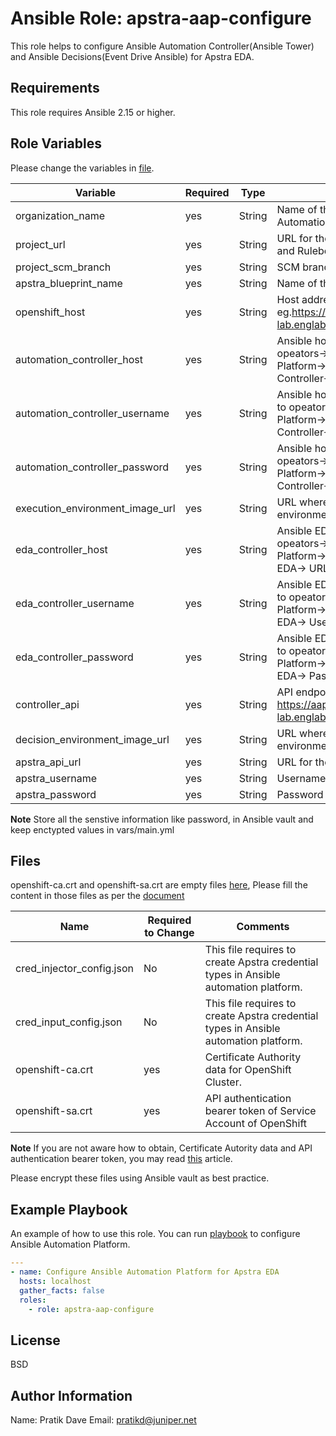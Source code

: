 Ansible Role: apstra-aap-configure
=========

This role helps to configure Ansible Automation Controller(Ansible Tower) and Ansible Decisions(Event Drive Ansible) for Apstra EDA.

Requirements
------------

This role requires Ansible 2.15 or higher.

Role Variables
--------------
Please change the variables in [file](../apstra-aap-configure/vars/main.yml).

| Variable                       | Required | Type                      | Comments                                                                        |
|--------------------------------|----------|---------------------------|---------------------------------------------------------------------------------|
| organization_name              | yes      | String                    | Name of the organization in Ansible Automation Plaform                          |
| project_url                    | yes      | String                    | URL for the project where Playbooks and Rulebooks are available                 |
| project_scm_branch             | yes      | String                    | SCM branch for the project                        |
| apstra_blueprint_name          | yes      | String                    | Name of the Apstra blueprint                      |
| openshift_host                 | yes      | String                    | Host address for OpenShift eg.https://api.ocpapstra-lab.englab.juniper.net:6443                        |
| automation_controller_host     | yes      | String                    | Ansible host controller URL. Go to opeators->Ansible Automation Platform->All Instances-> Automation Controller-> URL                                     |
| automation_controller_username | yes      | String                    | Ansible host controller Username. Go to opeators->Ansible Automation Platform->All Instances-> Automation Controller-> Username          |
| automation_controller_password | yes      | String                    | Ansible host controller URL. Go to opeators->Ansible Automation Platform->All Instances-> Automation Controller-> Password|
| execution_environment_image_url| yes      | String                    | URL where image for Execution environment is pushed           |
| eda_controller_host            | yes      | String                    | Ansible EDA controller URL. Go to opeators->Ansible Automation Platform->All Instances-> Automation EDA-> URL              |
| eda_controller_username        | yes      | String                    | Ansible EDA controller Username. Go to opeators->Ansible Automation Platform->All Instances-> Automation EDA-> Username                  |
| eda_controller_password        | yes      | String                    | Ansible EDA controller Password. Go to opeators->Ansible Automation Platform->All Instances-> Automation EDA-> Pasword      |
| controller_api                 | yes      | String                    | API endpoint of Ansible controller eg. https://aap.apps.ocpapstra-lab.englab.juniper.net/api/controller/"                   |
| decision_environment_image_url | yes      | String                    | URL where image for Decision environment is pushed           |
| apstra_api_url                 | yes      | String                    | URL for the Apstra API                            |
| apstra_username                | yes      | String                    | Username for Apstra                               |
| apstra_password                | yes      | String                    | Password for Apstra (sensitive)                   |

**Note**
Store all the senstive information like password, in Ansible vault and keep enctypted values in vars/main.yml


Files
------------
 openshift-ca.crt and openshift-sa.crt are empty files [here](../apstra-aap-configure/files), Please fill the content in those files as per the [document](https://developers.redhat.com/articles/2023/06/26/how-deploy-apps-k8s-cluster-automation-controller#install_and_configure_ansible_automation_platform)


| Name                           | Required to Change | Comments                                                                                                     |
|--------------------------------|--------------------|--------------------------------------------------------------------------------------------------------------|
| cred_injector_config.json      | No                 | This file requires to create Apstra credential types in Ansible automation platform.                         |
| cred_input_config.json         | No                 | This file requires to create Apstra credential types in Ansible automation platform.                         |
| openshift-ca.crt               | yes                | Certificate Authority data for OpenShift Cluster.                                                            |
| openshift-sa.crt               | yes                | API authentication bearer token of Service Account of OpenShift                                              |

**Note**
If you are not aware how to obtain, Certificate Autority data and API authentication bearer token, you may read [this](https://developers.redhat.com/articles/2023/06/26/how-deploy-apps-k8s-cluster-automation-controller#install_and_configure_ansible_automation_platform) article.

Please encrypt these files using Ansible vault as best practice.

Example Playbook
----------------

An example of how to use this role. You can run [playbook](../apstra-eda-build.yaml) to configure Ansible Automation Platform.

```yaml
---
- name: Configure Ansible Automation Platform for Apstra EDA
  hosts: localhost
  gather_facts: false
  roles:
    - role: apstra-aap-configure
```

License
-------

BSD

Author Information
------------------
Name: Pratik Dave 
Email: pratikd@juniper.net
